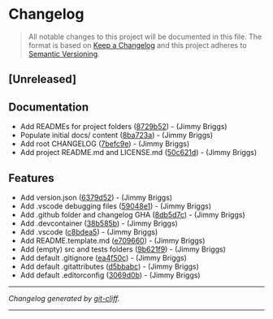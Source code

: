 # Changelog

> All notable changes to this project will be documented in this file. The format is based on
[Keep a Changelog](http://keepachangelog.com/) and this project adheres to
[Semantic Versioning](http://semver.org/).

## [Unreleased]

## Documentation

- Add READMEs for project folders ([8729b52](https://github.com/noclocks/template-generic-repo/commit/8729b521503177745ec71a9a661bd54e48e5b499))  - (Jimmy Briggs)
- Populate initial docs/ content ([8ba723a](https://github.com/noclocks/template-generic-repo/commit/8ba723ab284f7e064ceb423b094555925228cd98))  - (Jimmy Briggs)
- Add root CHANGELOG ([7befc9e](https://github.com/noclocks/template-generic-repo/commit/7befc9eb268dd3522d23f70c6db638332920842c))  - (Jimmy Briggs)
- Add project README.md and LICENSE.md ([50c621d](https://github.com/noclocks/template-generic-repo/commit/50c621da753c5bd5e1f3efc2ccf774ff8412389b))  - (Jimmy Briggs)

## Features

- Add version.json ([6379d52](https://github.com/noclocks/template-generic-repo/commit/6379d52002986a4ef2f0cf316ec41f0a3e7f9e94))  - (Jimmy Briggs)
- Add .vscode debugging files ([59048e1](https://github.com/noclocks/template-generic-repo/commit/59048e13094e8de0a333f69fd5650bdbb7c2a866))  - (Jimmy Briggs)
- Add .github folder and changelog GHA ([8db5d7c](https://github.com/noclocks/template-generic-repo/commit/8db5d7c71015468305a5ff7b47a8b52d69e03061))  - (Jimmy Briggs)
- Add .devcontainer ([38b585b](https://github.com/noclocks/template-generic-repo/commit/38b585b3f31ded6e4be5a6b0d6b487b85b7d0e0c))  - (Jimmy Briggs)
- Add .vscode ([c8bdea5](https://github.com/noclocks/template-generic-repo/commit/c8bdea5e440c8024389b899d5a3e0cfdb266007b))  - (Jimmy Briggs)
- Add README.template.md ([e709660](https://github.com/noclocks/template-generic-repo/commit/e7096601947ceced7e5dd879cb65ffdbc77cff90))  - (Jimmy Briggs)
- Add (empty) src and tests folders ([9b621f9](https://github.com/noclocks/template-generic-repo/commit/9b621f94c02c30c9627ab37dff675e1e159cc32c))  - (Jimmy Briggs)
- Add default .gitignore ([ea4f50c](https://github.com/noclocks/template-generic-repo/commit/ea4f50c016b1c8f3ba45c1b825110a3e2bcbac9f))  - (Jimmy Briggs)
- Add default .gitattributes ([d5bbabc](https://github.com/noclocks/template-generic-repo/commit/d5bbabc3f886b81929bc8e491f38bc80dcbeeb43))  - (Jimmy Briggs)
- Add default .editorconfig ([3069d0b](https://github.com/noclocks/template-generic-repo/commit/3069d0b3ca69794ab4d53c9da2750ad5bd691ad5))  - (Jimmy Briggs)

***
*Changelog generated by [git-cliff](https://github.com/orhun/git-cliff).*
***
